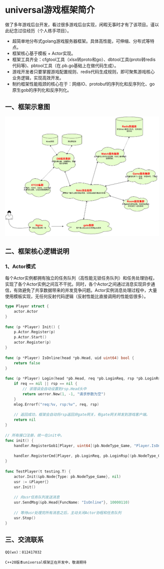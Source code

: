 # universal游戏框架简介

做了多年游戏后台开发，看过很多游戏后台实现，闲暇无事时才有了该项目。谨以此纪念过往经历（个人练手项目）。
- 超简单地分布式golang游戏服务器框架。具体高性能，可伸缩、分布式等特点。
- 框架核心基于模板 + Actor实现。
- 框架工具齐全：cfgtool工具（xlsx转proto和go）、dbtool工具(proto转redis代码等)、pbtool工具（在.pb.go基础上在做代码生成）。
- 游戏开发者只要掌握游戏配置规则、redis代码生成规则，即可聚焦游戏核心业务逻辑，实现高效开发。
- 制约框架性能瓶颈的核心在于：网络IO、protobuf的序列化和反序列化、go原生gob的序列化和反序列化。


## 一、框架示意图
![](./doc/框架说明.jpg)


## 二、框架核心逻辑说明

### 1、Actor模式
每个Actor实例都拥有独立的任务队列（高性能无锁任务队列）和任务处理协程，实现了各个Actor实例之间互不干扰。同时，各个Actor之间通过消息实现异步通信，有效避免了共享数据带来的并发竞争问题。Actor实例消息处理过程中，大量使用模板实现，无任何反射代码逻辑（反射性能比直接调用的性能低很多）。
```go
type Player struct {
	actor.Actor
}

func (p *Player) Init() {
	p.Actor.Register(p)
	p.Actor.Start()
	actor.Register(p)
}

func (p *Player) IsOnline(head *pb.Head, uid uint64) bool { 
    return false
}

func (p *Player) Login(head *pb.Head, req *pb.LoginReq, rsp *pb.LoginRsp)error {
    if req == nil || rsp == nil {
        // 该错误会自动设置到rsp.Head头中
        return uerror.New(1, -1, "请求参数为空")
    }
    mlog.Errorf("req:%v, rsp:%v", req, rsp)

    // 返回成功，框架会自动将rsp返回非gate网关，有gate网关转发到游戏客户端。
    return nil
}

// 所有接口注册，统一在init中。
func init() {
    handler.RegisterGob1[Player, uint64](pb.NodeType_Game, "Player.IsOnline", (*Player).IsOnline)

    handler.RegisterCmd[Player, pb.LoginReq, pb.LoginRsp](pb.NodeType_Game, "Player.Login", (*Player).Login)
}

func TestPlayer(t testing.T) {
    actor.Init(&pb.Node{Type: pb.NodeType_Game}, nil)
    usr := &Player{}
    usr.Init()

    // 向usr任务队列发送消息
    usr.SendMsg(&pb.Head{FuncName: "IsOnline"}, 10000110)

    // 等待usr处理完所有消息之后，主动关闭Actor协程和任务队列
    usr.Stop()
}

```

## 三、交流联系
```
QQ(wx)：812417032

C++20版本universal框架正在开发中，敬请期待

```